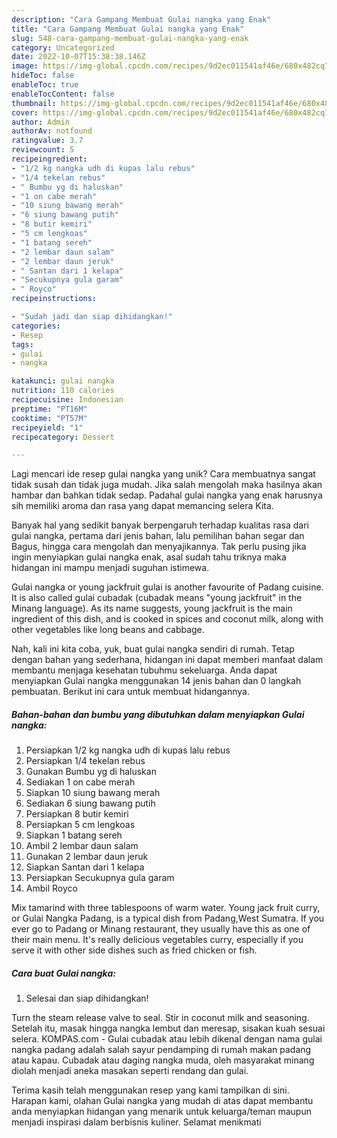 ```yaml
---
description: "Cara Gampang Membuat Gulai nangka yang Enak"
title: "Cara Gampang Membuat Gulai nangka yang Enak"
slug: 548-cara-gampang-membuat-gulai-nangka-yang-enak
category: Uncategorized
date: 2022-10-07T15:38:38.146Z
image: https://img-global.cpcdn.com/recipes/9d2ec011541af46e/680x482cq70/gulai-nangka-foto-resep-utama.jpg
hideToc: false
enableToc: true
enableTocContent: false
thumbnail: https://img-global.cpcdn.com/recipes/9d2ec011541af46e/680x482cq70/gulai-nangka-foto-resep-utama.jpg
cover: https://img-global.cpcdn.com/recipes/9d2ec011541af46e/680x482cq70/gulai-nangka-foto-resep-utama.jpg
author: Admin
authorAv: notfound
ratingvalue: 3.7
reviewcount: 5
recipeingredient:
- "1/2 kg nangka udh di kupas lalu rebus"
- "1/4 tekelan rebus"
- " Bumbu yg di haluskan"
- "1 on cabe merah"
- "10 siung bawang merah"
- "6 siung bawang putih"
- "8 butir kemiri"
- "5 cm lengkoas"
- "1 batang sereh"
- "2 lembar daun salam"
- "2 lembar daun jeruk"
- " Santan dari 1 kelapa"
- "Secukupnya gula garam"
- " Royco"
recipeinstructions:

- "Sudah jadi dan siap dihidangkan!"
categories:
- Resep
tags:
- gulai
- nangka

katakunci: gulai nangka 
nutrition: 110 calories
recipecuisine: Indonesian
preptime: "PT16M"
cooktime: "PT57M"
recipeyield: "1"
recipecategory: Dessert

---
```





Lagi mencari ide resep gulai nangka yang unik? Cara membuatnya sangat tidak susah dan tidak juga mudah. Jika salah mengolah maka hasilnya akan hambar dan bahkan tidak sedap. Padahal gulai nangka yang enak harusnya sih memiliki aroma dan rasa yang dapat memancing selera Kita.





Banyak hal yang sedikit banyak berpengaruh terhadap kualitas rasa dari gulai nangka, pertama dari jenis bahan, lalu pemilihan bahan segar dan Bagus, hingga cara mengolah dan menyajikannya. Tak perlu pusing jika ingin menyiapkan gulai nangka enak,      asal sudah tahu triknya maka hidangan ini mampu menjadi suguhan istimewa.














Gulai nangka or young jackfruit gulai is another favourite of Padang cuisine. It is also called gulai cubadak (cubadak means &#34;young jackfruit&#34; in the Minang language). As its name suggests, young jackfruit is the main ingredient of this dish, and is cooked in spices and coconut milk, along with other vegetables like long beans and cabbage.






Nah, kali ini kita coba, yuk, buat gulai nangka sendiri di rumah. Tetap dengan bahan yang sederhana, hidangan ini dapat memberi manfaat dalam membantu menjaga kesehatan tubuhmu sekeluarga. Anda dapat menyiapkan Gulai nangka menggunakan 14 jenis bahan dan 0 langkah pembuatan. Berikut ini cara untuk membuat hidangannya.

<!--inarticleads1-->

##### Bahan-bahan dan bumbu yang dibutuhkan dalam menyiapkan Gulai nangka:

1. Persiapkan 1/2 kg nangka udh di kupas lalu rebus
1. Persiapkan 1/4 tekelan rebus
1. Gunakan  Bumbu yg di haluskan
1. Sediakan 1 on cabe merah
1. Siapkan 10 siung bawang merah
1. Sediakan 6 siung bawang putih
1. Persiapkan 8 butir kemiri
1. Persiapkan 5 cm lengkoas
1. Siapkan 1 batang sereh
1. Ambil 2 lembar daun salam
1. Gunakan 2 lembar daun jeruk
1. Siapkan  Santan dari 1 kelapa
1. Persiapkan Secukupnya gula garam
1. Ambil  Royco


Mix tamarind with three tablespoons of warm water. Young jack fruit curry, or Gulai Nangka Padang, is a typical dish from Padang,West Sumatra. If you ever go to Padang or Minang restaurant, they usually have this as one of their main menu. It&#39;s really delicious vegetables curry, especially if you serve it with other side dishes such as fried chicken or fish. 

<!--inarticleads2-->

##### Cara buat Gulai nangka:


1. Selesai dan siap dihidangkan!

Turn the steam release valve to seal. Stir in coconut milk and seasoning. Setelah itu, masak hingga nangka lembut dan meresap, sisakan kuah sesuai selera. KOMPAS.com - Gulai cubadak atau lebih dikenal dengan nama gulai nangka padang adalah salah sayur pendamping di rumah makan padang atau kapau. Cubadak atau daging nangka muda, oleh masyarakat minang diolah menjadi aneka masakan seperti rendang dan gulai. 

Terima kasih telah menggunakan resep yang kami tampilkan di sini. Harapan kami, olahan Gulai nangka yang mudah di atas dapat membantu anda menyiapkan hidangan yang menarik untuk keluarga/teman maupun menjadi inspirasi dalam berbisnis kuliner. Selamat menikmati
